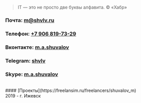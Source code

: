 > IT — это не просто две буквы алфавита. © «Хабр»

### Почта: <m@shvlv.ru>
### Телефон: [+7 906 819-73-29](https://shvlv.ru)
### Вконтакте: [m.a.shuvalov](http://vk.com/m.a.shuvalov)
### Telegram: [shvlv](https://shvlv.ru)
### Skype: [m.a.shuvalov](https://shvlv.ru)
<br>
#### [Проекты](https://freelansim.ru/freelancers/shuvalov_m)
<br>
2019 - г. Ижевск
